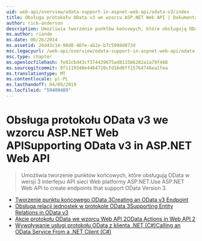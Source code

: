 ```yaml
---
uid: web-api/overview/odata-support-in-aspnet-web-api/odata-v3/index
title: Obsługa protokołu OData v3 we wzorcu ASP.NET Web API | Dokumentacja firmy Microsoft
author: rick-anderson
description: Umożliwia tworzenie punktów końcowych, które obsługują OData w wersji 3 interfejsu API sieci Web platformy ASP.NET.
ms.author: riande
ms.date: 06/26/2014
ms.assetid: 26d43c14-98d8-46fe-ab2e-b7c5998d073d
msc.legacyurl: /web-api/overview/odata-support-in-aspnet-web-api/odata-v3
msc.type: chapter
ms.openlocfilehash: fe82cbd43cf374439675ad811586282a1a79f488
ms.sourcegitcommit: 0f1119340e4464720cfd16d0ff15764746ea1fea
ms.translationtype: MT
ms.contentlocale: pl-PL
ms.lasthandoff: 04/09/2019
ms.locfileid: "59409489"
---
```

# <a name="supporting-odata-v3-in-aspnet-web-api"></a><span data-ttu-id="1f634-103">Obsługa protokołu OData v3 we wzorcu ASP.NET Web API</span><span class="sxs-lookup"><span data-stu-id="1f634-103">Supporting OData v3 in ASP.NET Web API</span></span>

> <span data-ttu-id="1f634-104">Umożliwia tworzenie punktów końcowych, które obsługują OData w wersji 3 interfejsu API sieci Web platformy ASP.NET.</span><span class="sxs-lookup"><span data-stu-id="1f634-104">Use ASP.NET Web API to create endpoints that support OData Version 3.</span></span>


- [<span data-ttu-id="1f634-105">Tworzenie punktu końcowego OData 3</span><span class="sxs-lookup"><span data-stu-id="1f634-105">Creating an OData v3 Endpoint</span></span>](creating-an-odata-endpoint.md)
- [<span data-ttu-id="1f634-106">Obsługa relacji jednostek w protokole OData 3</span><span class="sxs-lookup"><span data-stu-id="1f634-106">Supporting Entity Relations in OData v3</span></span>](working-with-entity-relations.md)
- [<span data-ttu-id="1f634-107">Akcje protokołu OData we wzorcu Web API 2</span><span class="sxs-lookup"><span data-stu-id="1f634-107">OData Actions in Web API 2</span></span>](odata-actions.md)
- [<span data-ttu-id="1f634-108">Wywoływanie usługi protokołu OData z klienta .NET (C#)</span><span class="sxs-lookup"><span data-stu-id="1f634-108">Calling an OData Service From a .NET Client (C#)</span></span>](calling-an-odata-service-from-a-net-client.md)
